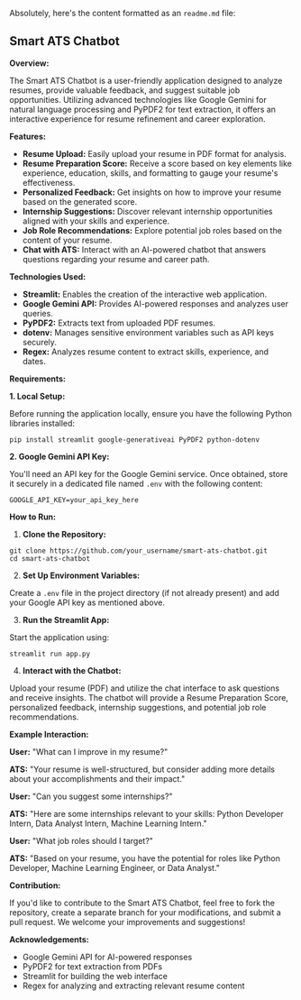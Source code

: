 Absolutely, here's the content formatted as an `readme.md` file:

## Smart ATS Chatbot

**Overview:**

The Smart ATS Chatbot is a user-friendly application designed to analyze resumes, provide valuable feedback, and suggest suitable job opportunities. Utilizing advanced technologies like Google Gemini for natural language processing and PyPDF2 for text extraction, it offers an interactive experience for resume refinement and career exploration.

**Features:**

* **Resume Upload:** Easily upload your resume in PDF format for analysis.
* **Resume Preparation Score:** Receive a score based on key elements like experience, education, skills, and formatting to gauge your resume's effectiveness.
* **Personalized Feedback:** Get insights on how to improve your resume based on the generated score.
* **Internship Suggestions:** Discover relevant internship opportunities aligned with your skills and experience.
* **Job Role Recommendations:** Explore potential job roles based on the content of your resume.
* **Chat with ATS:** Interact with an AI-powered chatbot that answers questions regarding your resume and career path.

**Technologies Used:**

* **Streamlit:** Enables the creation of the interactive web application.
* **Google Gemini API:** Provides AI-powered responses and analyzes user queries.
* **PyPDF2:** Extracts text from uploaded PDF resumes.
* **dotenv:** Manages sensitive environment variables such as API keys securely.
* **Regex:** Analyzes resume content to extract skills, experience, and dates.

**Requirements:**

**1. Local Setup:**

Before running the application locally, ensure you have the following Python libraries installed:

```
pip install streamlit google-generativeai PyPDF2 python-dotenv
```

**2. Google Gemini API Key:**

You'll need an API key for the Google Gemini service. Once obtained, store it securely in a dedicated file named `.env` with the following content:

```
GOOGLE_API_KEY=your_api_key_here
```

**How to Run:**

1. **Clone the Repository:**

```
git clone https://github.com/your_username/smart-ats-chatbot.git
cd smart-ats-chatbot
```

2. **Set Up Environment Variables:**

Create a `.env` file in the project directory (if not already present) and add your Google API key as mentioned above.

3. **Run the Streamlit App:**

Start the application using:

```
streamlit run app.py
```

4. **Interact with the Chatbot:**

Upload your resume (PDF) and utilize the chat interface to ask questions and receive insights. The chatbot will provide a Resume Preparation Score, personalized feedback, internship suggestions, and potential job role recommendations.

**Example Interaction:**

**User:** "What can I improve in my resume?"

**ATS:** "Your resume is well-structured, but consider adding more details about your accomplishments and their impact."

**User:** "Can you suggest some internships?"

**ATS:** "Here are some internships relevant to your skills: Python Developer Intern, Data Analyst Intern, Machine Learning Intern."

**User:** "What job roles should I target?"

**ATS:** "Based on your resume, you have the potential for roles like Python Developer, Machine Learning Engineer, or Data Analyst."

**Contribution:**

If you'd like to contribute to the Smart ATS Chatbot, feel free to fork the repository, create a separate branch for your modifications, and submit a pull request. We welcome your improvements and suggestions!

**Acknowledgements:**

* Google Gemini API for AI-powered responses
* PyPDF2 for text extraction from PDFs
* Streamlit for building the web interface
* Regex for analyzing and extracting relevant resume content

